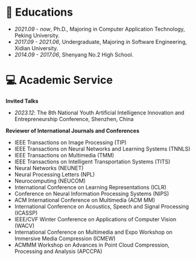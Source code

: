 
# 📖 Educations
- *2021.09 - now*, Ph.D., Majoring in Computer Application Technology, Peking University.
- *2017.09 - 2021.06*, Undergraduate, Majoring in Software Engineering, Xidian University.
- *2014.09 - 2017.06*, Shenyang No.2 High School.

# 💻 Academic Service

**Invited Talks**
- *2023.12*: The 8th National Youth Artificial Intelligence Innovation and Entrepreneurship Conference, Shenzhen, China

**Reviewer of International Journals and Conferences**
- IEEE Transactions on Image Processing (TIP)
- IEEE Transactions on Neural Networks and Learning Systems (TNNLS)
- IEEE Transactions on Multimedia (TMM)
- IEEE Transactions on Intelligent Transportation Systems (TITS)
- Neural Networks (NEUNET)
- Neural Processing Letters (NPL)
- Neurocomputing (NEUCOM)
- International Conference on Learning Representations (ICLR)
- Conference on Neural Information Processing Systems (NIPS)
- ACM International Conference on Multimedia (ACM MM)
- International Conference on Acoustics, Speech and Signal Processing (ICASSP)
- IEEE/CVF Winter Conference on Applications of Computer Vision (WACV)
- International Conference on Multimedia and Expo Workshop on Immersive Media Compression (ICMEW)
- ACMMM Workshop on Advances in Point Cloud Compression, Processing and Analysis (APCCPA)
